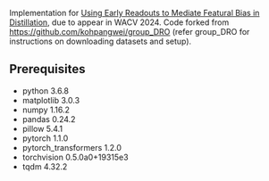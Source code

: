 Implementation for [Using Early Readouts to Mediate Featural Bias in Distillation](https://arxiv.org/abs/2310.18590), due to appear in WACV 2024.
Code forked from https://github.com/kohpangwei/group_DRO (refer group_DRO for instructions on downloading datasets and setup).

## Prerequisites
- python 3.6.8
- matplotlib 3.0.3
- numpy 1.16.2
- pandas 0.24.2
- pillow 5.4.1
- pytorch 1.1.0
- pytorch_transformers 1.2.0
- torchvision 0.5.0a0+19315e3
- tqdm 4.32.2

